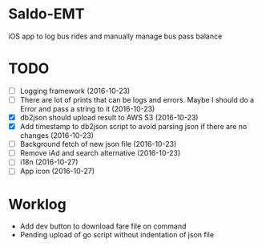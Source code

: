 # Saldo-EMT
iOS app to log bus rides and manually manage bus pass balance

# TODO
- [ ] Logging framework (2016-10-23)
- [ ] There are lot of prints that can be logs and errors. Maybe I should do a Error and pass a string to it (2016-10-23)
- [x] db2json should upload result to AWS S3 (2016-10-23)
- [x] Add timestamp to db2json script to avoid parsing json if there are no changes (2016-10-23)
- [ ] Background fetch of new json file (2016-10-23)
- [ ] Remove iAd and search alternative (2016-10-23)
- [ ] i18n (2016-10-27)
- [ ] App icon (2016-10-27)

# Worklog

- Add dev button to download fare file on command
- Pending upload of go script without indentation of json file
